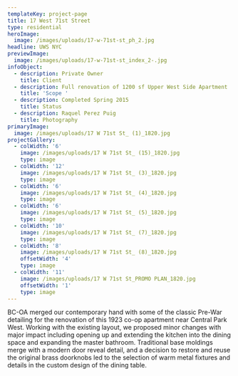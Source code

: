 ```yaml
---
templateKey: project-page
title: 17 West 71st Street
type: residential
heroImage:
  image: /images/uploads/17-w-71st-st_ph_2.jpg
headline: UWS NYC
previewImage:
  image: /images/uploads/17-w-71st-st_index_2-.jpg
infoObject:
  - description: Private Owner
    title: Client
  - description: Full renovation of 1200 sf Upper West Side Apartment
    title: 'Scope '
  - description: Completed Spring 2015
    title: Status
  - description: Raquel Perez Puig
    title: Photography
primaryImage:
  image: /images/uploads/17 W 71st St_ (1)_1820.jpg
projectGallery:
  - colWidth: '6'
    image: /images/uploads/17 W 71st St_ (15)_1820.jpg
    type: image
  - colWidth: '12'
    image: /images/uploads/17 W 71st St_ (3)_1820.jpg
    type: image
  - colWidth: '6'
    image: /images/uploads/17 W 71st St_ (4)_1820.jpg
    type: image
  - colWidth: '6'
    image: /images/uploads/17 W 71st St_ (5)_1820.jpg
    type: image
  - colWidth: '10'
    image: /images/uploads/17 W 71st St_ (7)_1820.jpg
    type: image
  - colWidth: '8'
    image: /images/uploads/17 W 71st St_ (8)_1820.jpg
    offsetWidth: '4'
    type: image
  - colWidth: '11'
    image: /images/uploads/17 W 71st St_PROMO PLAN_1820.jpg
    offsetWidth: '1'
    type: image
---
```

BC-OA merged our contemporary hand with some of the classic Pre-War detailing for the renovation of this 1923 co-op apartment near Central Park West. Working with the existing layout, we proposed minor changes with major impact including opening up and extending the kitchen into the dining space and expanding the master bathroom. Traditional base moldings merge with a modern door reveal detail, and a decision to restore and reuse the original brass doorknobs led to the selection of warm metal fixtures and details in the custom design of the dining table.
